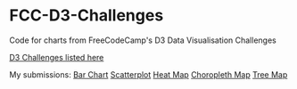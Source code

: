 # FCC-D3-Challenges
Code for charts from FreeCodeCamp's D3 Data Visualisation Challenges

[D3 Challenges listed here](https://www.freecodecamp.org/learn/data-visualization/data-visualization-projects/)


My submissions: 
[Bar Chart](https://sriramvsharma.github.io/FCC-D3-Challenges/D3%20Bar%20Chart/index.html)
[Scatterplot](https://sriramvsharma.github.io/FCC-D3-Challenges/D3%20Scatterplot/index.html)
[Heat Map](https://codepen.io/slashgod/full/RwrvNVV)
[Choropleth Map](https://sriramvsharma.github.io/FCC-D3-Challenges/D3%20Choropleth%20Map/index.html)
[Tree Map](https://sriramvsharma.github.io/FCC-D3-Challenges/D3%20Treemap/index.html)

